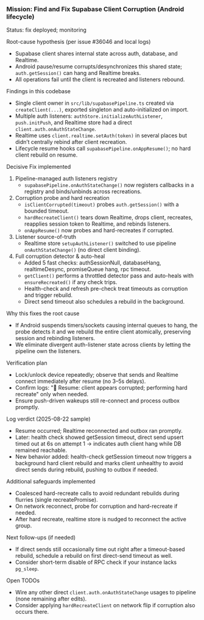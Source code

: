 ### Mission: Find and Fix Supabase Client Corruption (Android lifecycle)

Status: fix deployed; monitoring

Root-cause hypothesis (per issue #36046 and local logs)
- Supabase client shares internal state across auth, database, and Realtime.
- Android pause/resume corrupts/desynchronizes this shared state; `auth.getSession()` can hang and Realtime breaks.
- All operations fail until the client is recreated and listeners rebound.

Findings in this codebase
- Single client owner in `src/lib/supabasePipeline.ts` created via `createClient(...)`, exported singleton and auto-initialized on import.
- Multiple auth listeners: `authStore.initializeAuthListener`, `push.initPush`, and Realtime store had a direct `client.auth.onAuthStateChange`.
- Realtime uses `client.realtime.setAuth(token)` in several places but didn’t centrally rebind after client recreation.
- Lifecycle resume hooks call `supabasePipeline.onAppResume()`; no hard client rebuild on resume.

Decisive Fix implemented
1) Pipeline-managed auth listeners registry
   - `supabasePipeline.onAuthStateChange()` now registers callbacks in a registry and binds/unbinds across recreations.
2) Corruption probe and hard recreation
   - `isClientCorrupted(timeout)` probes `auth.getSession()` with a bounded timeout.
   - `hardRecreateClient()` tears down Realtime, drops client, recreates, reapplies session token to Realtime, and rebinds listeners.
   - `onAppResume()` now probes and hard-recreates if corrupted.
3) Listener source-of-truth
   - Realtime store `setupAuthListener()` switched to use pipeline `onAuthStateChange()` (no direct client binding).
4) Full corruption detector & auto-heal
   - Added 5 fast checks: authSessionNull, databaseHang, realtimeDesync, promiseQueue hang, rpc timeout.
   - `getClient()` performs a throttled detector pass and auto-heals with `ensureRecreated()` if any check trips.
   - Health-check and refresh pre-check treat timeouts as corruption and trigger rebuild.
   - Direct send timeout also schedules a rebuild in the background.

Why this fixes the root cause
- If Android suspends timers/sockets causing internal queues to hang, the probe detects it and we rebuild the entire client atomically, preserving session and rebinding listeners.
- We eliminate divergent auth-listener state across clients by letting the pipeline own the listeners.

Verification plan
- Lock/unlock device repeatedly; observe that sends and Realtime connect immediately after resume (no 3–5s delays).
- Confirm logs: "🧪 Resume: client appears corrupted; performing hard recreate" only when needed.
- Ensure push-driven wakeups still re-connect and process outbox promptly.

Log verdict (2025-08-22 sample)
- Resume occurred; Realtime reconnected and outbox ran promptly.
- Later: health check showed getSession timeout, direct send upsert timed out at 6s on attempt 1 → indicates auth client hang while DB remained reachable.
- New behavior added: health-check getSession timeout now triggers a background hard client rebuild and marks client unhealthy to avoid direct sends during rebuild, pushing to outbox if needed.

Additional safeguards implemented
- Coalesced hard-recreate calls to avoid redundant rebuilds during flurries (single recreatePromise).
- On network reconnect, probe for corruption and hard-recreate if needed.
 - After hard recreate, realtime store is nudged to reconnect the active group.

Next follow-ups (if needed)
- If direct sends still occasionally time out right after a timeout-based rebuild, schedule a rebuild on first direct-send timeout as well.
 - Consider short-term disable of RPC check if your instance lacks `pg_sleep`.

Open TODOs
- Wire any other direct `client.auth.onAuthStateChange` usages to pipeline (none remaining after edits).
- Consider applying `hardRecreateClient` on network flip if corruption also occurs there.


